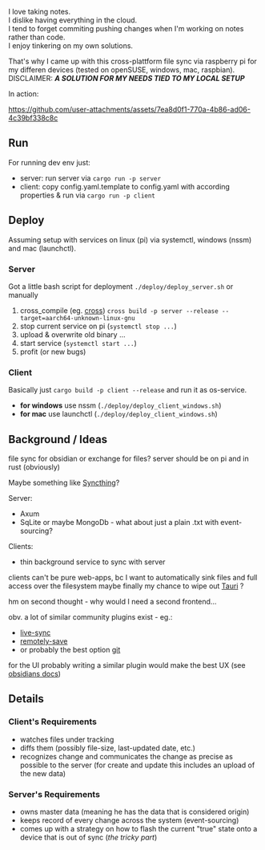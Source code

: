 I love taking notes.<br/>
I dislike having everything in the cloud.<br/>
I tend to forget commiting pushing changes when I'm working on notes rather than code.<br/>
I enjoy tinkering on my own solutions.<br/>

That's why I came up with this cross-plattform file sync via raspberry pi for my differen devices (tested on openSUSE, windows, mac, raspbian).<br/>
DISCLAIMER: ***A SOLUTION FOR MY NEEDS TIED TO MY LOCAL SETUP***

In action:

https://github.com/user-attachments/assets/7ea8d0f1-770a-4b86-ad06-4c39bf338c8c

## Run

For running dev env just:
* server: run server via `cargo run -p server`
* client: copy config.yaml.template to config.yaml with according properties & run via `cargo run -p client`

## Deploy 

Assuming setup with services on linux (pi) via systemctl, windows (nssm) and mac (launchctl).

### Server
Got a little bash script for deployment `./deploy/deploy_server.sh` or manually
1. cross_compile (eg. [cross](https://github.com/cross-rs/cross)) `cross build -p server --release --target=aarch64-unknown-linux-gnu`
2. stop current service on pi (`systemctl stop ...`)
3. upload & overwrite old binary ...
4. start service (`systemctl start ...`) 
5. profit (or new bugs)

### Client
Basically just `cargo build -p client --release` and run it as os-service.

* **for windows** use nssm (`./deploy/deploy_client_windows.sh`)
* **for mac** use launchctl (`./deploy/deploy_client_windows.sh`)

## Background / Ideas

file sync for obsidian or exchange for files?
server should be on pi
and in rust (obviously)

Maybe something like [Syncthing](https://github.com/syncthing/syncthing)?

Server:
- Axum
- SqLite or maybe MongoDb - what about just a plain .txt with event-sourcing?

Clients:
- thin background service to sync with server


clients can't be pure web-apps, bc I want to automatically sink files and full access over the filesystem
maybe finally my chance to wipe out [Tauri](https://tauri.app/) ?

hm on second thought - why would I need a second frontend...

obv. a lot of similar community plugins exist - eg.:

- [live-sync](https://github.com/vrtmrz/obsidian-livesync)
- [remotely-save](https://github.com/remotely-save/remotely-save)
- or probably the best option [git](https://github.com/Vinzent03/obsidian-git)

for the UI probably writing a similar plugin would make the best UX (see [obsidians docs](https://docs.obsidian.md/))

## Details

### Client's Requirements

- watches files under tracking
- diffs them (possibly file-size, last-updated date, etc.)
- recognizes change and communicates the change as precise as possible to the server (for create and update this
  includes an upload of the new data)

### Server's Requirements

- owns master data (meaning he has the data that is considered origin)
- keeps record of every change across the system (event-sourcing)
- comes up with a strategy on how to flash the current "true" state onto a device that is out of sync (*the tricky
  part*)

